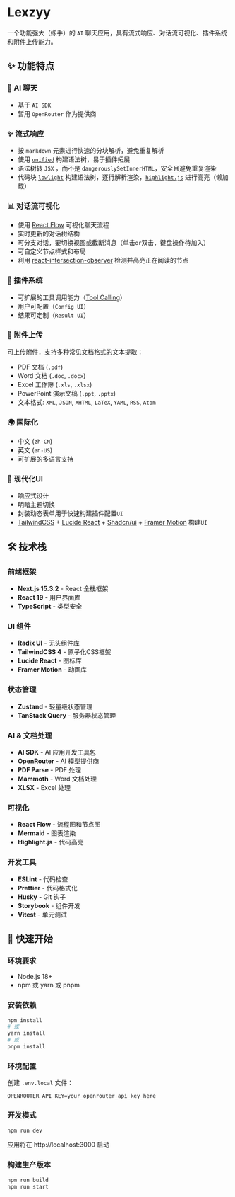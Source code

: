 # Lexzyy

一个功能强大（练手）的 `AI` 聊天应用，具有流式响应、对话流可视化、插件系统和附件上传能力。

## ✨ 功能特点

### 🤖 AI 聊天

- 基于 `AI SDK`
- 暂用 `OpenRouter` 作为提供商

### ✨ 流式响应

- 按 `markdown` 元素进行快速的分块解析，避免重复解析
- 使用 [`unified`](https://github.com/unifiedjs/unified) 构建语法树，易于插件拓展
- 语法树转 `JSX` ，而不是 `dangerouslySetInnerHTML`，安全且避免重复渲染
- 代码块 [`lowlight`](https://github.com/wooorm/lowlight) 构建语法树，逐行解析渲染，[`highlight.js`](https://highlightjs.org/) 进行高亮（懒加载）

### 📊 对话流可视化

- 使用 [React Flow](https://reactflow.dev/) 可视化聊天流程
- 实时更新的对话树结构
- 可分支对话，要切换视图或截断消息（单击`or`双击，键盘操作待加入）
- 可自定义节点样式和布局
- 利用 [react-intersection-observer](https://github.com/thebuilder/react-intersection-observer) 检测并高亮正在阅读的节点

### 🔌 插件系统

- 可扩展的工具调用能力（[Tool Calling](https://sdk.vercel.ai/docs/ai-sdk-core/tools-and-tool-calling)）
- 用户可配置（`Config UI`）
- 结果可定制（`Result UI`）

### 📄 附件上传

可上传附件，支持多种常见文档格式的文本提取：

- PDF 文档 (`.pdf`)
- Word 文档 (`.doc`, `.docx`)
- Excel 工作簿 (`.xls`, `.xlsx`)
- PowerPoint 演示文稿 (`.ppt`, `.pptx`)
- 文本格式: `XML`, `JSON`, `XHTML`, `LaTeX`, `YAML`, `RSS`, `Atom`

### 🌍 国际化

- 中文 (`zh-CN`)
- 英文 (`en-US`)
- 可扩展的多语言支持

### 🎨 现代化UI

- 响应式设计
- 明暗主题切换
- 封装动态表单用于快速构建插件配置`UI`
- [TailwindCSS](https://tailwindcss.com/) + [Lucide React](https://lucide.dev/) + [Shadcn/ui](https://ui.shadcn.com/) + [Framer Motion](https://www.framer.com/motion/) 构建`UI`

## 🛠️ 技术栈

### 前端框架

- **Next.js 15.3.2** - React 全栈框架
- **React 19** - 用户界面库
- **TypeScript** - 类型安全

### UI 组件

- **Radix UI** - 无头组件库
- **TailwindCSS 4** - 原子化CSS框架
- **Lucide React** - 图标库
- **Framer Motion** - 动画库

### 状态管理

- **Zustand** - 轻量级状态管理
- **TanStack Query** - 服务器状态管理

### AI & 文档处理

- **AI SDK** - AI 应用开发工具包
- **OpenRouter** - AI 模型提供商
- **PDF Parse** - PDF 处理
- **Mammoth** - Word 文档处理
- **XLSX** - Excel 处理

### 可视化

- **React Flow** - 流程图和节点图
- **Mermaid** - 图表渲染
- **Highlight.js** - 代码高亮

### 开发工具

- **ESLint** - 代码检查
- **Prettier** - 代码格式化
- **Husky** - Git 钩子
- **Storybook** - 组件开发
- **Vitest** - 单元测试

## 🚀 快速开始

### 环境要求

- Node.js 18+
- npm 或 yarn 或 pnpm

### 安装依赖

```bash
npm install
# 或
yarn install
# 或
pnpm install
```

### 环境配置

创建 `.env.local` 文件：

```env
OPENROUTER_API_KEY=your_openrouter_api_key_here
```

### 开发模式

```bash
npm run dev
```

应用将在 http://localhost:3000 启动

### 构建生产版本

```bash
npm run build
npm run start
```
